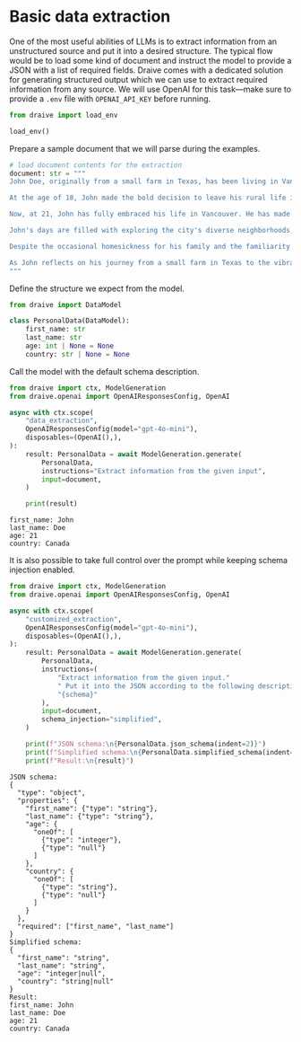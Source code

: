 # Basic data extraction

One of the most useful abilities of LLMs is to extract information from an unstructured source and
put it into a desired structure. The typical flow would be to load some kind of document and
instruct the model to provide a JSON with a list of required fields. Draive comes with a dedicated
solution for generating structured output which we can use to extract required information from any
source. We will use OpenAI for this task—make sure to provide a `.env` file with `OPENAI_API_KEY`
before running.

```python
from draive import load_env

load_env()
```

Prepare a sample document that we will parse during the examples.

```python
# load document contents for the extraction
document: str = """
John Doe, originally from a small farm in Texas, has been living in Vancouver for more than three years. His fascination with Canada began when he first visited the country at the age of seven. The experience left a lasting impression on him, and he knew that one day he would make Canada his home.

At the age of 18, John made the bold decision to leave his rural life in Texas behind and move to Vancouver. The transition was not without its challenges, as he had to adapt to the fast-paced city life, which was a stark contrast to the slow, quiet days on the farm. However, John's determination and love for his new home helped him overcome any obstacles he faced.

Now, at 21, John has fully embraced his life in Vancouver. He has made new friends, discovered his favorite local spots, and even started attending college to pursue his passion for environmental science. The city's stunning natural beauty, with its lush forests and pristine coastline, reminds him of why he fell in love with Canada in the first place.

John's days are filled with exploring the city's diverse neighborhoods, trying new cuisines, and participating in various outdoor activities. He has become an avid hiker, taking advantage of the numerous trails in and around Vancouver. On weekends, he often finds himself hiking in the nearby mountains, breathing in the crisp air and marveling at the breathtaking views.

Despite the occasional homesickness for his family and the familiarity of his Texas farm, John knows that Vancouver is where he belongs. The city has captured his heart, and he can't imagine living anywhere else. He dreams of one day working in the field of environmental conservation, helping to protect the natural wonders that made him fall in love with Canada.

As John reflects on his journey from a small farm in Texas to the vibrant city of Vancouver, he feels a sense of pride and accomplishment. He knows that his seven-year-old self would be proud of the life he has built in the country that captured his imagination all those years ago. With a smile on his face, John looks forward to the future and all the adventures that Vancouver has in store for him.
"""
```

Define the structure we expect from the model.

```python
from draive import DataModel

class PersonalData(DataModel):
    first_name: str
    last_name: str
    age: int | None = None
    country: str | None = None
```

Call the model with the default schema description.

```python
from draive import ctx, ModelGeneration
from draive.openai import OpenAIResponsesConfig, OpenAI

async with ctx.scope(
    "data_extraction",
    OpenAIResponsesConfig(model="gpt-4o-mini"),
    disposables=(OpenAI(),),
):
    result: PersonalData = await ModelGeneration.generate(
        PersonalData,
        instructions="Extract information from the given input",
        input=document,
    )

    print(result)
```

```text
first_name: John
last_name: Doe
age: 21
country: Canada
```

It is also possible to take full control over the prompt while keeping schema injection enabled.

```python
from draive import ctx, ModelGeneration
from draive.openai import OpenAIResponsesConfig, OpenAI

async with ctx.scope(
    "customized_extraction",
    OpenAIResponsesConfig(model="gpt-4o-mini"),
    disposables=(OpenAI(),),
):
    result: PersonalData = await ModelGeneration.generate(
        PersonalData,
        instructions=(
            "Extract information from the given input."
            " Put it into the JSON according to the following description:\n"
            "{schema}"
        ),
        input=document,
        schema_injection="simplified",
    )

    print(f"JSON schema:\n{PersonalData.json_schema(indent=2)}")
    print(f"Simplified schema:\n{PersonalData.simplified_schema(indent=2)}")
    print(f"Result:\n{result}")
```

```text
JSON schema:
{
  "type": "object",
  "properties": {
    "first_name": {"type": "string"},
    "last_name": {"type": "string"},
    "age": {
      "oneOf": [
        {"type": "integer"},
        {"type": "null"}
      ]
    },
    "country": {
      "oneOf": [
        {"type": "string"},
        {"type": "null"}
      ]
    }
  },
  "required": ["first_name", "last_name"]
}
Simplified schema:
{
  "first_name": "string",
  "last_name": "string",
  "age": "integer|null",
  "country": "string|null"
}
Result:
first_name: John
last_name: Doe
age: 21
country: Canada
```
